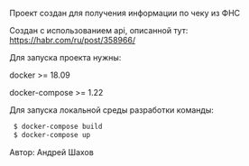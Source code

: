 Проект создан для получения информации по чеку из ФНС

Создан с использованием api, описанной тут: https://habr.com/ru/post/358966/

Для запуска проекта нужны:

docker >= 18.09

docker-compose >= 1.22

Для запуска локальной среды разработки команды:
```bash
 $ docker-compose build
 $ docker-compose up
```

Автор: Андрей Шахов